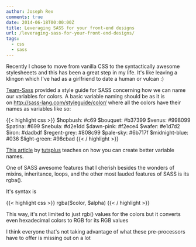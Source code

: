 ```yaml
---
author: Joseph Rex
comments: true
date: 2014-06-18T00:00:00Z
title: Leveraging SASS for your front-end designs
url: /leveraging-sass-for-your-front-end-designs/
tags:
  - css
  - sass
---
```


Recently I chose to move from vanilla CSS to the syntactically awesome stylesheeets and this has been a great step in my life. It's like leaving a klingon which I've had as a girlfriend to date a human or vulcan :)

<a href="http://sass-lang.com" target="_blank">Team-Sass</a> provided a style guide for SASS concerning how we can name our variables for colors. A basic variable naming should be as it is on <a href="http://sass-lang.com/styleguide/color/" target="_blank">http://sass-lang.com/styleguide/color/</a> where all the colors have their names as variables like so:
<!--more-->

{{< highlight css >}}
$hopbush: #c69
$bouquet: #b37399
$venus: #998099
$patina: #699
$nebula: #d2e1dd
$dawn-pink: #f2ece4
$wafer: #e1d7d2
$iron: #dadbdf
$regent-grey: #808c99
$pale-sky: #6b717f
$midnight-blue: #036
$light-green: #98cbad
{{< / highlight >}}

<a href="http://webdesign.tutsplus.com/tutorials/quick-tip-name-your-sass-variables-modularly--webdesign-13364" target="_blank">This article</a> by <a href="http://tutsplus.com" target="_blank">tutsplus</a> teaches on how you can create better variable names.

One of SASS awesome features that I cherish besides the wonders of mixins, inheritance, loops, and the other most lauded features of SASS is its rgba().

It's syntax is

{{< highlight css >}}
rgba($color, $alpha)
{{< / highlight >}}

This way, it's not limited to just rgb() values for the colors but it converts even hexadecimal colors to RGB for its RGB values

I think everyone that's not taking advantage of what these pre-processors have to offer is missing out on a lot

